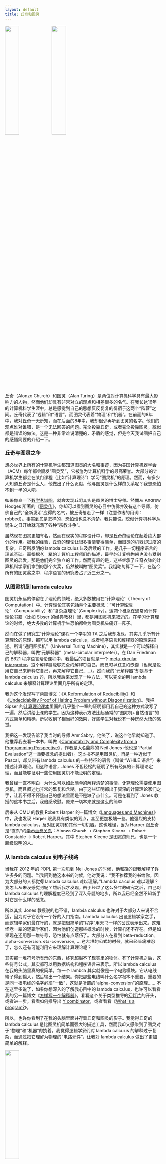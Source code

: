 ```yaml
---
layout: default
title: 丘奇和图灵
---
```


<img src="http://www.yinwang.org/images/Alonzo_Church.jpg" width="30%"><img src="http://www.yinwang.org/images/Alan_Turing.jpg"  width="30%">


丘奇（Alonzo Church）和图灵（Alan Turing）是两位对计算机科学具有最大影响力的人物，然而他们却具有非常对立的观点和相差很多的名气。在我长达16年的计算机科学生涯中，总是感觉到自己的思想反反复复的徘徊于这两个“阵营”之间。丘奇代表了“逻辑”和“语言”，而图灵代表着“物理”和“机器”。在前面的8年中，我对丘奇一无所知，而在后面的8年中，我却很少再听到图灵的名字。他们的观点谁对谁错，是一个无法回答的问题。完全投靠丘奇，或者完全投靠图灵，貌似都是错误的做法。这是一种非常难说清楚的，矛盾的感觉，但是今天我试图把自己的感悟简要的介绍一下。


### 丘奇与图灵之争

想必世界上所有的计算机学生都知道图灵的大名和事迹，因为美国计算机器学会（ACM）每年都会颁发“图灵奖”，它被誉为计算机科学的最高荣誉。大部分的计算机学生都会在某门课程（比如“计算理论”）学习“图灵机”的原理。然而，有多少人知道丘奇是什么人，他做出了什么贡献，他与图灵是什么样的关系呢？我想恐怕不到一半的人吧。

如果你查一下<a href="http://www.genealogy.math.ndsu.nodak.edu/id.php?id=8014">数学家谱图</a>，就会发现丘奇其实是图灵的博士导师。然而从 Andrew Hodges 所著的《<a href="http://www.turing.org.uk/bio/part3.html">图灵传</a>》，你却可以看到图灵的心目中仿佛并没有这个导师，仿佛自己的“全新发明”应得的名气，被丘奇抢走了一样（注意作者的用词：robbed）。事实到底是怎样的，恐怕谁也说不清楚。我只能说，貌似计算机科学从诞生之日开始就充满了各种“宗教斗争”。

虽然现在图灵更加有名，然而在现实的程序设计中，却是丘奇的理论在起着绝大部分的作用。据我的经验，丘奇的理论让很多事情变得简单，而图灵的机器却过度的复杂。丘奇所发明的 lambda calculus 以及后续的工作，是几乎一切程序语言的理论基础。而根据老一辈的计算机工程师们的描述，最早的计算机构架也没有受到图灵的启发，那是他们完全独立的工作。然而有趣的是，这些继承了丘奇衣钵的计算机科学家们拿到的那个大奖，仍然被叫做“图灵奖”。我粗略的算了一下，在迄今所有的图灵奖之中，程序语言的研究者占了近三分之一。


### 从图灵机到 lambda calculus

图灵机永远的停留在了理论的领域，绝大多数被用在“计算理论”（Theory of Computation）中。计算理论其实包括两个主要概念：“可计算性理论”（Computability）和“复杂度理论”(Complexity）。这两个概念在通常的计算理论书籍（比如 Sipser 的经典教材）里，都是用图灵机来叙述的。在学习计算理论的时候，绝大多数的计算机学生恐怕都会为图灵机头痛好一阵子。

然而在做了研究生“计算理论”课程一个学期的 TA 之后我却发现，其实几乎所有计算理论的原理，都可以用 lambda calculus，或者程序语言和解释器的原理来描述。所谓“通用图灵机”（Universal Turing Machine），其实就是一个可以解释自己的解释器，叫做“元解释器”（meta-circular interpreter）。在 Dan Friedman 的 B621 程序语言理论课程中，我最后的项目就是一个 <a href="https://github.com/yinwang0/old-toys/blob/master/meta-interp.ss">meta-circular interpreter</a>。这个解释器能够完全的解释它自己，而且可以任意的嵌套（也就是说用它自己来解释它自己，再来解释它自己……）。然而我的“元解释器”却是基于 lambda calculus 的，所以我后来发现了一种方法，可以完全的用 lambda calculus 来解释计算理论里面几乎所有的定理。

我为这个发现写了两篇博文：《<a href="http://yinwang0.wordpress.com/2012/03/22/reducibility">A Reformulation of Reducibility</a>》和《<a href="http://yinwang0.wordpress.com/2012/10/25/halting">Undecidability Proof of Halting Problem without Diagonalization</a>》。我把 Sipser 的<a href="http://www.amazon.com/dp/113318779X">计算理论课本</a>里面的几乎整个一章的证明都用我自己的这种方式改写了一遍，然后讲给上课的学生。因为这种表示方法比起通常的“图灵机+自然语言”的方式简单和精确，所以收到了相当好的效果，好些学生对我说有一种恍然大悟的感觉。

我把这一发现告诉了我当时的导师 Amr Sabry。他笑了，说这个他早就知道了。他推荐我去看一本书，叫做《<a href="http://www.diku.dk/~neil/Comp2book.html">Computability and Complexity from a Programming Perspective</a>》，作者是大名鼎鼎的 Neil Jones (他也是“Partial Evaluation”这一重要概念的提出者）。这本书不是用图灵机，而是一种近似于 Pascal，却又带有 lambda calculus  的一些特征的语言（叫做 “WHILE 语言”）来描述计算理论。用这种语言，Jones 不但轻松的证明了所有经典的计算理论定理，而且能够证明一些使用图灵机不能证明的定理。

我曾经一直不明白，为什么可以如此简单的解释清楚的事情，计算理论需要使用图灵机，而且叙述也非常的繁复和含糊。由于这些证明都出于资深的计算理论家们之手，让我不得不怀疑自己的想法里面是不是缺了点什么。可是在看到了 Jones 教授的这本书之后，我倍感欣慰。原来一切本来就是这么的简单！

后来从 CMU 的教授 Robert Harper 的一篇博文《<a href="http://existentialtype.wordpress.com/2011/03/16/languages-and-machines">Languages and Machines</a>》中，我也发现 Harper 跟我具有类似的观点，甚至更加极端一些。他强烈的支持 lambda calculus，反对图灵机和其他一切机器。这也难怪，因为 Harper 跟丘奇是“直系”的<a href="http://www.genealogy.math.ndsu.nodak.edu/id.php?id=50068">学术血统关系</a>：Alonzo Church -> Stephen Kleene -> Robert Constable -> Robert Harper。其中 Stephen Kleene 是图灵的师兄，也是一个超级聪明的人。


### 从 lambda calculus 到电子线路

当我在 2012 年的 POPL 第一次见到 Neil Jones 的时候，他和蔼的跟我解释了许许多多的问题。当我问到他这本书的时候，他对我说：“我不推荐我的书给你，因为大部分的人都觉得 lambda calculus 难以理解。”Lambda calculus 难以理解？我怎么从来没感觉到呢？然后我才发现，由于经过了这么多年的研究之后，自己对 lambda calculus 的理解程度已经到了深入骨髓的地步，所以我已经全然不知新手对它是什么样的感觉。

所以其实 Jones 教授说的也不错，lambda calculus 也许对于大部分人来说不合适，因为对于它没有一个好的入门指南。Lambda calculus 出自逻辑学家之手，而逻辑学家们最在行的，就是把很简单的“程序”用天书一样的公式表示出来。这难怪老一辈的逻辑学家们，因为他们创造那些概念的时候，计算机还不存在。但是如果现在还用那一堆符号，恐怕就有点落伍了。大部分人在看到 beta-reduction, alpha-conversion, eta-conversion, ... 这大堆的公式的时候，就已经头痛难忍了，怎么还有可能利用它来理解计算理论呢？

其实那一堆符号所表示的东西，终究超越不了现实里的物体。有了计算机之后，这些符号公式，其实都可以用数据结构和程序语言来表示。所以 lambda calculus 在我的头脑里真的很简单。每一个 lambda 其实就像是一个电路模块。它从电线端子得到输入，然后输出一个结果。你把那些电线叫什么名字根本不重要，重要的是同一根电线的名字必须“一致”，这就是所谓的“alpha-conversion”的原理…… 不在这里多说了，如果你想深入的了解我心目中的 lambda calculus，也许可以看看我的另一篇博文《<a href="http://www.yinwang.org/blog-cn/2012/08/01/interpreter">怎样写一个解释器</a>》，看看这个关于类型推导的<a href="http://www.tudou.com/programs/view/GU9GtDuWSMk">幻灯片</a>的开头，或者进一步，看看如何推导出 <a href="http://yinwang0.wordpress.com/2012/04/09/reinvent-y">Y combinator</a>，或者看看《<a href="http://yinwang0.wordpress.com/2012/09/16/what-is-a-program">What is a program?</a>》。

所以，也许你看到了在我的头脑里面并存着丘奇和图灵的影子。我觉得丘奇的 lambda calculus 是比图灵机简单而强大的描述工具，然而我却又感染到了图灵对于“物理”和“机器”的执着。我觉得逻辑学家们对 lambda calculus 的解释过于复杂，而通过把它理解为物理的“电路元件”，让我对 lambda calculus 做出了更加简单的解释。

<img src="http://www.yinwang.org/images/lambda-inside.png" width="30%">

所以到最后，丘奇和图灵的思想，在我的脑海里得到了完美的统一。利用这些精髓的思想，我可以解决许许多多的问题。感谢你们，计算机科学的两位鼻祖。
